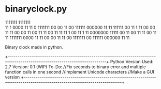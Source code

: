 # binaryclock.py


1111111                                                     1111111  
11   1   0000  11    11      0      1111111  00    00      11        00    111111     000000  11   11
111111    00   11 1  11    00 00    11   11   00  00      11         00  11      11  00       11 11
11   1    00   11  1 11   0000000   11111       00         11        00  11      11  00       11 11
1111111  0000  11    11  00     00  11   11     00          1111111  00    111111     000000  11   11

Binary clock made in python. 

+--------------------------------------------------------------------------------------------------------------------------------+
Python Version Used: 2.7                                                                                                           Version: 0.1 (WIP)                                                                                                                 To-Do: //Fix seconds to binary error and multiple function calls in one second                                                            //Implement Unicode characters                                                                                                      //Make a GUI version                                                                                                         +--------------------------------------------------------------------------------------------------------------------------------+
